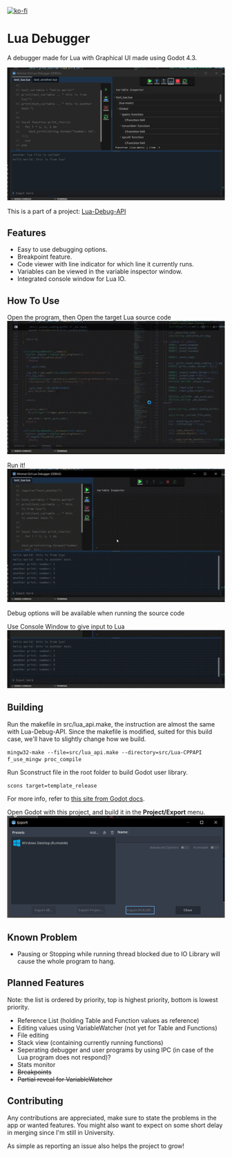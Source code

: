[![ko-fi](https://ko-fi.com/img/githubbutton_sm.svg)](https://ko-fi.com/X8X0175H9C)

# Lua Debugger
A debugger made for Lua with Graphical UI made using Godot 4.3.

![Lua Debugger](README-Asset/gui-debugger.png)

This is a part of a project: [Lua-Debug-API](https://github.com/NewbySlime/Lua-Debug-API)


##  Features
- Easy to use debugging options.
- Breakpoint feature.
- Code viewer with line indicator for which line it currently runs.
- Variables can be viewed in the variable inspector window.
- Integrated console window for Lua IO.

## How To Use
Open the program, then
Open the target Lua source code
![Open Program](README-Asset/open-program.gif)

Run it!
![Run File](README-Asset/run-file.gif)

Debug options will be available when running the source code

Use Console Window to give input to Lua
![Console Input](README-Asset/console-input.gif)

## Building
Run the makefile in src/lua_api.make, the instruction are almost the same with Lua-Debug-API. Since the makefile is modified, suited for this build case, we'll have to slightly change how we build.
```
mingw32-make --file=src/lua_api.make --directory=src/Lua-CPPAPI f_use_mingw proc_compile
```

Run Sconstruct file in the root folder to build Godot user library.
```
scons target=template_release
```
For more info, refer to [this site from Godot docs](https://docs.godotengine.org/en/stable/tutorials/scripting/gdextension/gdextension_cpp_example.html#building-the-c-bindings).

Open Godot with this project, and build it in the **Project/Export** menu.
![Export Menu](README-Asset/export-menu.png)


## Known Problem
- Pausing or Stopping while running thread blocked due to IO Library will cause the whole program to hang.

## Planned Features
Note: the list is ordered by priority, top is highest priority, bottom is lowest priority.
- Reference List (holding Table and Function values as reference)
- Editing values using VariableWatcher (not yet for Table and Functions)
- File editing
- Stack view (containing currently running functions)
- Seperating debugger and user programs by using IPC (in case of the Lua program does not respond)?
- Stats monitor
- ~~Breakpoints~~
- ~~Partial reveal for VariableWatcher~~

## Contributing
Any contributions are appreciated, make sure to state the problems in the app or wanted features. You might also want to expect on some short delay in merging since I'm still in University.

As simple as reporting an issue also helps the project to grow!